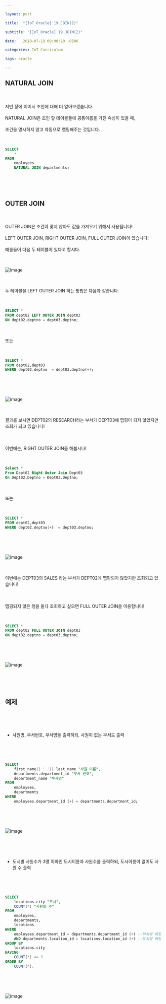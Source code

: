 ```yaml
---

layout: post

title:  "[IoT_Oracle] 19.JOIN(2)"

subtitle: "[IoT_Oracle] 19.JOIN(2)"

date:   2018-07-18 09:00:20 -0500

categories: IoT_Curriculum

tags: oracle

---
```




## NATURAL JOIN

<br>
<br>
저번 장에 이어서 조인에 대해 더 알아보겠습니다.
<br>
<br>
NATURAL JOIN은 조인 할 테이블들에 공통이름을 가진 속성이 있을 때,
<br>
<br>
조건을 명시하지 않고 자동으로 맵핑해주는 것입니다.
<br>
<br>
<br>

```sql
SELECT
    *
FROM
    employees
    NATURAL JOIN departments;
```

<br>
<br>
<br>

## OUTER JOIN

<br>
<br>
OUTER JOIN은 조건이 맞지 않아도 값을 가져오기 위해서 사용됩니다!
<br>
<br>
LEFT OUTER JOIN, RIGHT OUTER JOIN, FULL OUTER JOIN이 있습니다!
<br>
<br>
예를들어 다음 두 테이블이 있다고 합시다.
<br>
<br>
<br>

![image](/image/Oracle_image/Oracle_image_120.png)

<br>
<br>
두 테이블을 LEFT OUTER JOIN 하는 방법은 다음과 같습니다.
<br>
<br>
<br>

```sql
SELECT * 
FROM dept02 LEFT OUTER JOIN dept03
ON dept02.deptno = dept03.deptno;
```

<br>
<br>
또는
<br>
<br>
<br>

```sql
SELECT *
FROM dept02,dept03
WHERE dept02.deptno  = dept03.deptno(+);
```

<br>
<br>
<br>

![image](/image/Oracle_image/Oracle_image_121.png)

<br>
<br>
결과를 보시면 DEPT02의 RESEARCH라는 부서가 DEPT03에 맵핑이 되지 않았지만 조회가 되고 있습니다!
<br>
<br>
<br>
<br>
이번에는, RIGHT OUTER JOIN을 해봅시다!
<br>
<br>
<br>

```sql
Select * 
From Dept02 Right Outer Join Dept03
On Dept02.Deptno = Dept03.Deptno;
```

<br>
<br>
또는
<br>
<br>
<br>

```sql
SELECT *
FROM dept02,dept03
WHERE dept02.deptno(+)  = dept03.deptno;
```

<br>
<br>
<br>

![image](/image/Oracle_image/Oracle_image_122.png)

<br>
<br>
이번에는 DEPT03의 SALES 라는 부서가 DEPT02에 맵핑되지 않았지만 조회되고 있습니다!
<br>
<br>
<br>
<br>
맵핑되지 않은 행을 둘다 조회하고 싶으면 FULL OUTER JOIN을 이용합니다!
<br>
<br>
<br>

```sql
SELECT *
FROM dept02 FULL OUTER JOIN dept03
ON dept02.deptno = dept03.deptno;
```

<br>
<br>
<br>

![image](/image/Oracle_image/Oracle_image_123.png)

<br>
<br>
<br>

## 예제

<br>
<br>
<br>

- 사원명, 부서번호, 부서명을 출력하되, 사원이 없는 부서도 출력

<br>
<br>
<br>

```sql
SELECT
    first_name|| ' '|| last_name "사원 이름",
    departments.department_id "부서 번호",
    department_name "부서명"
FROM
    employees,
    departments
WHERE
    employees.department_id (+) = departments.department_id;
```

<br>
<br>
<br>

![image](/image/Oracle_image/Oracle_image_124.png)

<br>
<br>
<br>

- 도시별 사원수가 3명 이하인 도시이름과 사원수를 출력하되, 도시이름이 없어도 사원 수 출력

<br>
<br>
<br>

```sql
SELECT
    locations.city "도시",
    COUNT(*) "사원의 수"
FROM
    employees,
    departments,
    locations
WHERE
    employees.department_id = departments.department_id (+) --부서와 매핑안되는 사원도 조회
    AND departments.location_id = locations.location_id (+) --도시와 매핑안되는 부서도 조회
GROUP BY
    locations.city
HAVING
    COUNT(*) <= 3
ORDER BY
    COUNT(*);
```

<br>
<br>
<br>

![image](/image/Oracle_image/Oracle_image_125.png)
